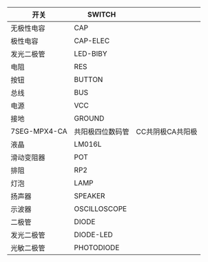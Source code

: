 | 开关           | SWITCH       |            |
| ------------ | ------------ | ---------- |
| 无极性电容        | CAP          |            |
| 极性电容         | CAP-ELEC     |            |
| 发光二极管        | LED-BIBY     |            |
| 电阻           | RES          |            |
| 按钮           | BUTTON       |            |
| 总线           | BUS          |            |
| 电源           | VCC          |            |
| 接地           | GROUND       |            |
| 7SEG-MPX4-CA | 共阳极四位数码管     | CC共阴极CA共阳极 |
| 液晶           | LM016L       |            |
| 滑动变阻器        | POT          |            |
| 排阻           | RP2          |            |
| 灯泡           | LAMP         |            |
| 扬声器          | SPEAKER      |            |
| 示波器          | OSCILLOSCOPE |            |
| 二极管          | DIODE        |            |
| 发光二极管        | DIODE-LED    |            |
| 光敏二极管        | PHOTODIODE   |            |
